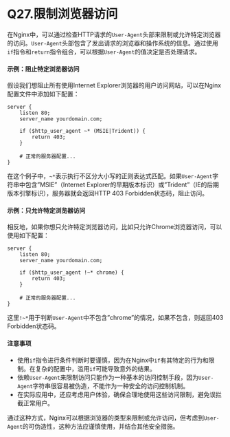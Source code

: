 # Q27.限制浏览器访问

在Nginx中，可以通过检查HTTP请求的`User-Agent`头部来限制或允许特定浏览器的访问。`User-Agent`头部包含了发出请求的浏览器和操作系统的信息。通过使用`if`指令和`return`指令组合，可以根据`User-Agent`的值决定是否处理请求。

#### 示例：阻止特定浏览器访问

假设我们想阻止所有使用Internet Explorer浏览器的用户访问网站，可以在Nginx配置文件中添加如下配置：

```nginx
server {
    listen 80;
    server_name yourdomain.com;

    if ($http_user_agent ~* (MSIE|Trident)) {
        return 403;
    }

    # 正常的服务器配置...
}
```

在这个例子中，`~*`表示执行不区分大小写的正则表达式匹配。如果`User-Agent`字符串中包含”MSIE”（Internet Explorer的早期版本标识）或”Trident”（IE的后期版本引擎标识），服务器就会返回HTTP 403 Forbidden状态码，阻止访问。

#### 示例：只允许特定浏览器访问

相反地，如果你想只允许特定浏览器访问，比如只允许Chrome浏览器访问，可以使用如下配置：

```nginx
server {
    listen 80;
    server_name yourdomain.com;

    if ($http_user_agent !~* chrome) {
        return 403;
    }

    # 正常的服务器配置...
}
```

这里`!~*`用于判断`User-Agent`中不包含”chrome”的情况，如果不包含，则返回403 Forbidden状态码。

#### 注意事项

- 使用`if`指令进行条件判断时要谨慎，因为在Nginx中`if`有其特定的行为和限制。在复杂的配置中，滥用`if`可能导致意外的结果。
- 依赖`User-Agent`来限制访问只能作为一种基本的访问控制手段，因为`User-Agent`字符串很容易被伪造，不能作为一种安全的访问控制机制。
- 在实际应用中，还应考虑用户体验，确保合理地使用这些访问限制，避免误拦截正常用户。

通过这种方式，Nginx可以根据浏览器的类型来限制或允许访问，但考虑到`User-Agent`的可伪造性，这种方法应谨慎使用，并结合其他安全措施。